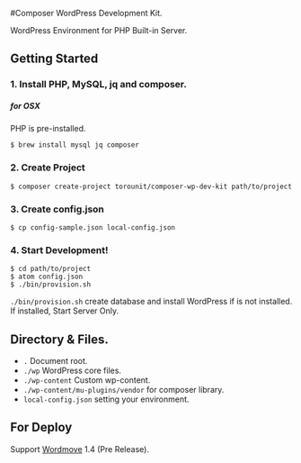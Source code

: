 #Composer WordPress Development Kit.

WordPress Environment for PHP Built-in Server.

## Getting Started

### 1. Install PHP, MySQL, jq and composer.

##### for OSX

PHP is pre-installed.

```
$ brew install mysql jq composer
```

### 2. Create Project

```
$ composer create-project torounit/composer-wp-dev-kit path/to/project
```

### 3. Create config.json

```
$ cp config-sample.json local-config.json
```

### 4. Start Development!

```
$ cd path/to/project
$ atom config.json
$ ./bin/provision.sh
```

`./bin/provision.sh` create database and install WordPress if is not installed.
If installed, Start Server Only.

## Directory & Files.

+ `.` Document root.
+ `./wp` WordPress core files.
+ `./wp-content` Custom wp-content.
+ `./wp-content/mu-plugins/vendor` for composer library.
+ `local-config.json` setting your environment.

## For Deploy

Support [Wordmove](https://github.com/welaika/wordmove) 1.4 (Pre Release).

